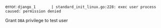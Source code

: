 
error: 
`django_1       | standard_init_linux.go:228: exec user process caused: permission denied`

Grant `DBA` privilege to test user
